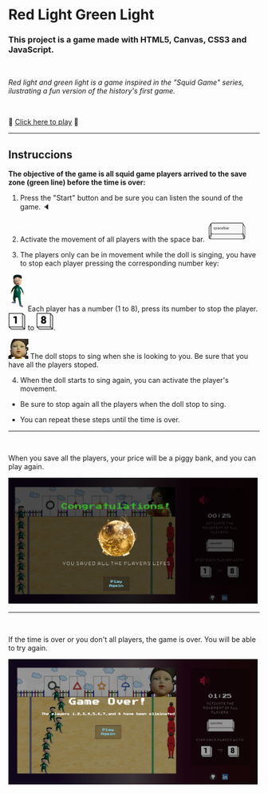 # Red Light Green Light

### **This project is a game made with HTML5, Canvas, CSS3 and JavaScript.**

</br>

_Red light and green light is a game inspired in the "Squid Game" series, ilustrating a fun version of the history's first game._

</br>

👾 [Click here to play](https://tatianaprada.github.io/red-light-green-light) 🚀

---

## Instruccions

**The objective of the game is all squid game players arrived to the save zone (green line) before the time is over:**

1. Press the "Start" button and be sure you can listen the sound of the game. 🔈
2. Activate the movement of all players with the space bar. <img width="80em" src="./images/spacebar-image.png">

3. The players only can be in movement while the doll is singing, you have to stop each player pressing the corresponding number key:

<img width="35em" src="./images/players/player_1.png"> Each player has a number (1 to 8), press its number to stop the player.<img width="35em" src="./images/number1.png"> to <img width="35em" src="./images/number8.png">.

<img width="40em" src="./images/evil_doll_2.png"> The doll stops to sing when she is looking to you. Be sure that you have all the players stoped.

 4. When the doll starts to sing again, you can activate the player's movement. 

  * Be sure to stop again all the players when the doll stop to sing. 

  * You can repeat these steps until the time is over.

---

</br>

When you save all the players, your price will be a piggy bank, and you can play again.

<img width="500em" src="./images/winner-screen.png">

---

</br>

If the time is over or you don't all players, the game is over. You will be able to try again.

<img width="500em" src="./images/gameover-screen.png">
